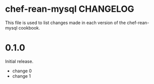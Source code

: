 # chef-rean-mysql CHANGELOG

This file is used to list changes made in each version of the chef-rean-mysql cookbook.

# 0.1.0

Initial release.

- change 0
- change 1

